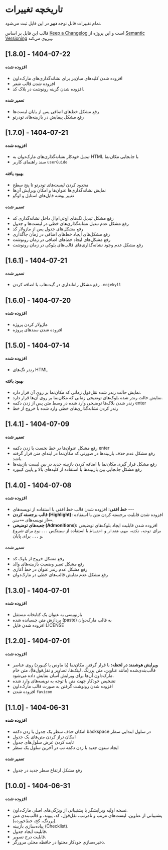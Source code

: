 # تاریخچه تغییرات

تمام تغییرات قابل توجه **دبیر** در این فایل ثبت می‌شود.

قالب این فایل بر اساس [Keep a Changelog](https://keepachangelog.com/en/1.0.0/) است و این پروژه از [Semantic Versioning](https://semver.org/spec/v2.0.0.html) پیروی می‌کند.

## [1.8.0] - 1404-07-22
#### افزوده شده
- افزوده شدن کلید‌های مبان‌بر برای نشانه‌گذاری‌های مارک‌داون
- افزوده شدن قالب شعر
- افزوده شدن گزینه رونوشت در بلاک کد.

#### تعمیر شده
- رفع مشکل خط‌های اضافی پس از پایان لیست‌ها
- رفع مشکل پیمایش در بازبینه‌های تودرتو

## [1.7.0] - 1404-07-21

#### افزوده شده
- تبدیل خودکار نشانه‌گذاری‌های مارک‌دوان به HTML با جابجایی مکان‌نما
- سند راهنمای کاربر `userGuide`

#### بهبود یافته
- محدود کردن لیست‌های تودرتو تا پنج سطح
- نمایش نشانه‌گذاری‌ها عنوان‌ها و امکان ویرایش آن‌ها
- تغییر پوشه فایل‌های استایل و لوگو

#### تعمیر شده
- رفع مشکل تبدیل تگ‌های اچ‌تی‌ام‌ال داخل نشانه‌گذاری کد
- رفع مشکل عدم تبدیل نشانه‌گذاری‌های خطی در لیست‌ها و جدول
- رفع مشکل‌های جدول پس از مازولار کد
- رفع مشکل‌های ایجاد خط‌های اضافی در زمان جاگذاری
- رفع مشکل‌های ایجاد خط‌های اضافی در زمان رونوشت
- رفع مشکل عدم وجود نشانه‌گذاری‌های قالب‌های بلوکی در زمان رونوشت

## [1.6.1] - 1404-07-21

#### تعمیر شده
- رفع مشکل راه‌انداری در گیت‌هاب با اضافه کردن `.nojekyll`

## [1.6.0] - 1404-07-20

#### افزوده شده
- ماژولار کردن پروژه
- افزوده شدن سندهای پروژه

## [1.5.0] - 1404-07-14

#### افزوده شده
- رندر تگ‌های HTML

#### بهبود یافته
- نمایش حالت رندر شده نقل‌قول زمانی که مکان‌نما بر روی آن قرار دارد.
- نمایش حالت رندر شده بلوک‌های توضیحی زمانی که مکان‌نما بر روی آن‌ها قرار دارد.
- رندر شدن بلاک‌ها توضیحی وارد شده در وسط متن پس از زدن دکمه enter
- رندر کردن نشانه‌گذاری‌های خطی وارد شده با خروج از خط

## [1.4.1] - 1404-07-09

#### تعمیر شده
- رفع مشکل عنوان‌ها در خط نخست با زدن دکمه enter
- رفع مشکل عدم حذف بازبینه‌ها در صورتی که مکان‌نما در ابتدای متن قرار گرفته باشد.
- رفع مشکل قرار گیری مکان‌نما با اضافه کردن بازبینه جدید در بین لیست بازبینه‌ها
- رفع مشکل جابجایی بین بازبینه‌ها با استفاده از کلیدهای بالا و پایین کیبورد

## [1.4.0] - 1404-07-08

#### افزوده شده
- **خط افقی:** افزوده شدن قالب خط افقی با استفاده از نویسه‌های ---
- **قالب برجسته کردن (Highlight):** افزوده شدن قابلیت برجسته کردن متن با استفاده از نویسه‌های `==متن==`.
- **جعبه‌های توضیحی (Admonitions):** افزوده شدن قابلیت ایجاد بلوک‌های توضیحی برای `توجه`، `نکته`، `مهم`، `هشدار` و `احتیاط` با استفاده از سینتکس `...نوع` برای شروع و `...` برای پایان.

#### تعمیر شده
- رفع مشکل خروج از بلوک کد
- رفع مشکل تغییر وضعیت بازبینه‌های والد
- رفع مشکل عدم رندر عنوان در خط آغازی
- رفع مشکل عدم نمایش قالب‌های خطی در مارک‌دوان

## [1.3.0] - 1404-07-01

#### افزوده شده
- بازنویسی به عنوان یک کتابخانه مستقل
- پردازش متن چسبانده شده (paste) به قالب مارک‌دوان
- افزوده شدن فایل LICENSE

## [1.2.0] - 1404-07-01

#### افزوده شده
- **ویرایش هوشمند در لحظه:** با قرار گرفتن مکان‌نما (با ماوس یا کیبورد) روی عناصر قالب‌بندی‌شده (مانند عناوین، متن پررنگ، لینک‌ها، تصاویر و نقل‌قول‌ها)، متن خام مارک‌داون آن‌ها برای ویرایش آسان نمایش داده می‌شود.
- تشخیص خودکار جهت متن با توجه به نویسه‌های وارد شده
- افزوده شدن رونوشت گرفتن به صورت قالب مارک‌داون
- افزوده شدن `favicon`

## [1.1.0] - 1404-06-31

#### افزوده شده
- امکان حذف سطر یک جدول با زدن دکمه backspace در سلول ابتدایی سطر
- امکان تراز کردن متن‌های یک جدول
- ثابت کردن عرض سلول‌های جدول
- ایجاد ستون جدید با زدن دکمه تب در آخرین سلول یک سطر

#### تعمیر شده
- رفع مشکل ارتفاع سطر جدید در جدول

## [1.0.0] - 1404-06-31

#### افزوده شده
- نسخه اولیه ویرایشگر با پشتیبانی از ویژگی‌های اصلی مارک‌داون.
- پشتیبانی از عناوین، لیست‌های مرتب و نامرتب، نقل‌قول، کد، پیوند، و قالب‌بندی متن (پررنگ، کج، خط‌خورده).
- پیاده‌سازی بازبینه (Checklist).
- قابلیت ایجاد جدول.
- قابلیت درج تصویر.
- ذخیره‌سازی خودکار محتوا در حافظه محلی مرورگر.
